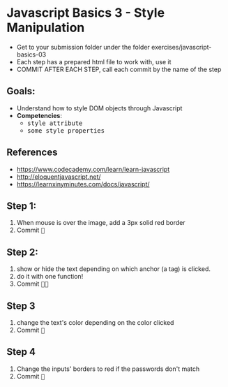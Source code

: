 # Javascript Basics 3 - Style Manipulation

- Get to your submission folder under the folder exercises/javascript-basics-03
- Each step has a prepared html file to work with, use it
- COMMIT AFTER EACH STEP, call each commit by the name of the step

## Goals:

- Understand how to style DOM objects through Javascript
- **Competencies**: 
  - <kbd>style attribute</kbd>
  - <kbd>some style properties</kbd>

## References

- https://www.codecademy.com/learn/learn-javascript
- http://eloquentjavascript.net/
- https://learnxinyminutes.com/docs/javascript/

## Step 1:

1. When mouse is over the image, add a 3px solid red border
2. Commit <kbd>🔑</kbd>

## Step 2:

1. show or hide the text depending on which anchor (a tag) is clicked.
2. do it with one function!
3. Commit <kbd>🔑🔑</kbd>

## Step 3

1. change the text's color depending on the color clicked
2. Commit <kbd>🔑</kbd>

## Step 4

1. Change the inputs' borders to red if the passwords don't match
2. Commit <kbd>🔑</kbd>
